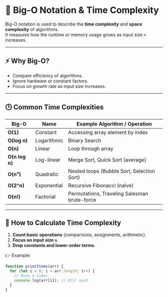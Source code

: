 # 📘 Big-O Notation & Time Complexity

Big-O notation is used to describe the **time complexity** and **space complexity** of algorithms.  
It measures how the runtime or memory usage grows as input size `n` increases.

---

## ⚡ Why Big-O?

- Compare efficiency of algorithms.
- Ignore hardware or constant factors.
- Focus on growth rate as input size increases.

---

## 🕒 Common Time Complexities

| Big-O          | Name        | Example Algorithm / Operation                |
| -------------- | ----------- | -------------------------------------------- |
| **O(1)**       | Constant    | Accessing array element by index             |
| **O(log n)**   | Logarithmic | Binary Search                                |
| **O(n)**       | Linear      | Loop through array                           |
| **O(n log n)** | Log-linear  | Merge Sort, Quick Sort (average)             |
| **O(n²)**      | Quadratic   | Nested loops (Bubble Sort, Selection Sort)   |
| **O(2^n)**     | Exponential | Recursive Fibonacci (naïve)                  |
| **O(n!)**      | Factorial   | Permutations, Traveling Salesman brute-force |

---

## 🧮 How to Calculate Time Complexity

1. **Count basic operations** (comparisons, assignments, arithmetic).
2. **Focus on input size `n`**.
3. **Drop constants and lower-order terms**.

👉 Example:

```js
function printItems(arr) {
  for (let i = 0; i < arr.length; i++) {
    // Runs n times
    console.log(arr[i]); // O(1) each
  }
}
```
